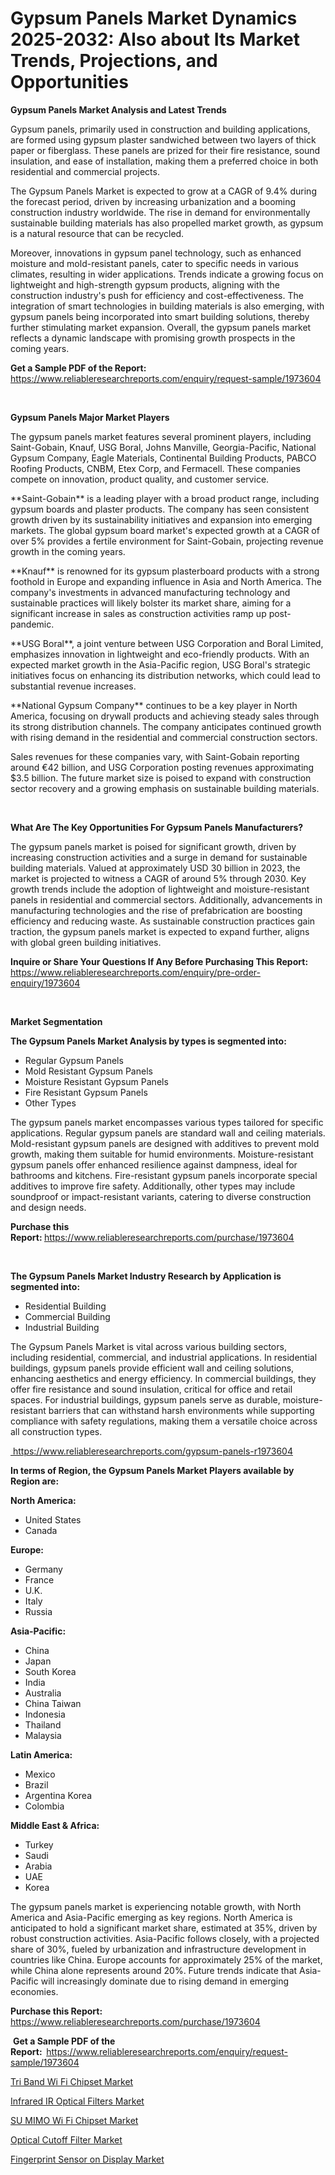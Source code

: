 <p><h1>Gypsum Panels Market Dynamics 2025-2032: Also about Its Market Trends, Projections, and Opportunities</h1></p><p><strong>Gypsum Panels Market Analysis and Latest Trends</strong></p>
<p><p>Gypsum panels, primarily used in construction and building applications, are formed using gypsum plaster sandwiched between two layers of thick paper or fiberglass. These panels are prized for their fire resistance, sound insulation, and ease of installation, making them a preferred choice in both residential and commercial projects. </p><p>The Gypsum Panels Market is expected to grow at a CAGR of 9.4% during the forecast period, driven by increasing urbanization and a booming construction industry worldwide. The rise in demand for environmentally sustainable building materials has also propelled market growth, as gypsum is a natural resource that can be recycled. </p><p>Moreover, innovations in gypsum panel technology, such as enhanced moisture and mold-resistant panels, cater to specific needs in various climates, resulting in wider applications. Trends indicate a growing focus on lightweight and high-strength gypsum products, aligning with the construction industry's push for efficiency and cost-effectiveness. The integration of smart technologies in building materials is also emerging, with gypsum panels being incorporated into smart building solutions, thereby further stimulating market expansion. Overall, the gypsum panels market reflects a dynamic landscape with promising growth prospects in the coming years.</p></p>
<p><strong>Get a Sample PDF of the Report:&nbsp;</strong> <a href="https://www.reliableresearchreports.com/enquiry/request-sample/1973604?utm_campaign=2177&utm_medium=2&utm_source=Github&utm_content=ia&utm_term=31012025&utm_id=gypsum-panels">https://www.reliableresearchreports.com/enquiry/request-sample/1973604</a></p>
<p>&nbsp;</p>
<p><strong>Gypsum Panels Major Market Players</strong></p>
<p><p>The gypsum panels market features several prominent players, including Saint-Gobain, Knauf, USG Boral, Johns Manville, Georgia-Pacific, National Gypsum Company, Eagle Materials, Continental Building Products, PABCO Roofing Products, CNBM, Etex Corp, and Fermacell. These companies compete on innovation, product quality, and customer service.</p><p>**Saint-Gobain** is a leading player with a broad product range, including gypsum boards and plaster products. The company has seen consistent growth driven by its sustainability initiatives and expansion into emerging markets. The global gypsum board market's expected growth at a CAGR of over 5% provides a fertile environment for Saint-Gobain, projecting revenue growth in the coming years.</p><p>**Knauf** is renowned for its gypsum plasterboard products with a strong foothold in Europe and expanding influence in Asia and North America. The company's investments in advanced manufacturing technology and sustainable practices will likely bolster its market share, aiming for a significant increase in sales as construction activities ramp up post-pandemic.</p><p>**USG Boral**, a joint venture between USG Corporation and Boral Limited, emphasizes innovation in lightweight and eco-friendly products. With an expected market growth in the Asia-Pacific region, USG Boral's strategic initiatives focus on enhancing its distribution networks, which could lead to substantial revenue increases.</p><p>**National Gypsum Company** continues to be a key player in North America, focusing on drywall products and achieving steady sales through its strong distribution channels. The company anticipates continued growth with rising demand in the residential and commercial construction sectors.</p><p>Sales revenues for these companies vary, with Saint-Gobain reporting around €42 billion, and USG Corporation posting revenues approximating $3.5 billion. The future market size is poised to expand with construction sector recovery and a growing emphasis on sustainable building materials.</p></p>
<p>&nbsp;</p>
<p><strong>What Are The Key Opportunities For Gypsum Panels Manufacturers?</strong></p>
<p><p>The gypsum panels market is poised for significant growth, driven by increasing construction activities and a surge in demand for sustainable building materials. Valued at approximately USD 30 billion in 2023, the market is projected to witness a CAGR of around 5% through 2030. Key growth trends include the adoption of lightweight and moisture-resistant panels in residential and commercial sectors. Additionally, advancements in manufacturing technologies and the rise of prefabrication are boosting efficiency and reducing waste. As sustainable construction practices gain traction, the gypsum panels market is expected to expand further, aligns with global green building initiatives.</p></p>
<p><strong>Inquire or Share Your Questions If Any Before Purchasing This Report:</strong> <a href="https://www.reliableresearchreports.com/enquiry/pre-order-enquiry/1973604?utm_campaign=2177&utm_medium=2&utm_source=Github&utm_content=ia&utm_term=31012025&utm_id=gypsum-panels">https://www.reliableresearchreports.com/enquiry/pre-order-enquiry/1973604</a></p>
<p>&nbsp;</p>
<p><strong>Market Segmentation</strong></p>
<p><strong>The Gypsum Panels Market Analysis by types is segmented into:</strong></p>
<p><ul><li>Regular Gypsum Panels</li><li>Mold Resistant Gypsum Panels</li><li>Moisture Resistant Gypsum Panels</li><li>Fire Resistant Gypsum Panels</li><li>Other Types</li></ul></p>
<p><p>The gypsum panels market encompasses various types tailored for specific applications. Regular gypsum panels are standard wall and ceiling materials. Mold-resistant gypsum panels are designed with additives to prevent mold growth, making them suitable for humid environments. Moisture-resistant gypsum panels offer enhanced resilience against dampness, ideal for bathrooms and kitchens. Fire-resistant gypsum panels incorporate special additives to improve fire safety. Additionally, other types may include soundproof or impact-resistant variants, catering to diverse construction and design needs.</p></p>
<p><strong>Purchase this Report:&nbsp;</strong><a href="https://www.reliableresearchreports.com/purchase/1973604?utm_campaign=2177&utm_medium=2&utm_source=Github&utm_content=ia&utm_term=31012025&utm_id=gypsum-panels">https://www.reliableresearchreports.com/purchase/1973604</a></p>
<p>&nbsp;</p>
<p><strong>The Gypsum Panels Market Industry Research by Application is segmented into:</strong></p>
<p><ul><li>Residential Building</li><li>Commercial Building</li><li>Industrial Building</li></ul></p>
<p><p>The Gypsum Panels Market is vital across various building sectors, including residential, commercial, and industrial applications. In residential buildings, gypsum panels provide efficient wall and ceiling solutions, enhancing aesthetics and energy efficiency. In commercial buildings, they offer fire resistance and sound insulation, critical for office and retail spaces. For industrial buildings, gypsum panels serve as durable, moisture-resistant barriers that can withstand harsh environments while supporting compliance with safety regulations, making them a versatile choice across all construction types.</p></p>
<p><a href="https://www.reliableresearchreports.com/gypsum-panels-r1973604?utm_campaign=2177&utm_medium=2&utm_source=Github&utm_content=ia&utm_term=31012025&utm_id=gypsum-panels">&nbsp;https://www.reliableresearchreports.com/gypsum-panels-r1973604</a></p>
<p><strong>In terms of Region, the Gypsum Panels Market Players available by Region are:</strong></p>
<p>
    <p> <strong> North America: </strong>
        <ul>
            <li>United States</li>
            <li>Canada</li>
        </ul>
        </p> 
    <p> <strong> Europe: </strong>
        <ul>
            <li>Germany</li>
            <li>France</li>
            <li>U.K.</li>
            <li>Italy</li>
            <li>Russia</li>
        </ul>
        </p> 
    <p> <strong> Asia-Pacific: </strong>
        <ul>
            <li>China</li>
            <li>Japan</li>
            <li>South Korea</li>
            <li>India</li>
            <li>Australia</li>
            <li>China Taiwan</li>
            <li>Indonesia</li>
            <li>Thailand</li>
            <li>Malaysia</li>
        </ul>
        </p> 
    <p> <strong> Latin America: </strong>
        <ul>
            <li>Mexico</li>
            <li>Brazil</li>
            <li>Argentina Korea</li>
            <li>Colombia</li>
        </ul>
        </p> 
    <p> <strong> Middle East & Africa: </strong>
        <ul>
            <li>Turkey</li>
            <li>Saudi</li>
            <li>Arabia</li>
            <li>UAE</li>
            <li>Korea</li>
        </ul>
    </p>
    </p>
<p><p>The gypsum panels market is experiencing notable growth, with North America and Asia-Pacific emerging as key regions. North America is anticipated to hold a significant market share, estimated at 35%, driven by robust construction activities. Asia-Pacific follows closely, with a projected share of 30%, fueled by urbanization and infrastructure development in countries like China. Europe accounts for approximately 25% of the market, while China alone represents around 20%. Future trends indicate that Asia-Pacific will increasingly dominate due to rising demand in emerging economies.</p></p>
<p><strong>Purchase this Report: </strong><a href="https://www.reliableresearchreports.com/purchase/1973604?utm_campaign=2177&utm_medium=2&utm_source=Github&utm_content=ia&utm_term=31012025&utm_id=gypsum-panels">https://www.reliableresearchreports.com/purchase/1973604</a></p>
<p>&nbsp;<strong>Get a Sample PDF of the Report:&nbsp;&nbsp;</strong><a href="https://www.reliableresearchreports.com/enquiry/request-sample/1973604?utm_campaign=2177&utm_medium=2&utm_source=Github&utm_content=ia&utm_term=31012025&utm_id=gypsum-panels">https://www.reliableresearchreports.com/enquiry/request-sample/1973604</a></p>
<p><strong></strong></p>
<p><p><a href="https://www.linkedin.com/pulse/in-depth-tri-band-wi-fi-chipset-market-study-2025-2032-fside?utm_campaign=2177&utm_medium=2&utm_source=Github&utm_content=ia&utm_term=31012025&utm_id=gypsum-panels">Tri Band Wi Fi Chipset Market</a></p><p><a href="https://www.linkedin.com/pulse/infrared-ir-optical-filters-market-forecast-report-analysis-hwwge?utm_campaign=2177&utm_medium=2&utm_source=Github&utm_content=ia&utm_term=31012025&utm_id=gypsum-panels">Infrared IR Optical Filters Market</a></p><p><a href="https://www.linkedin.com/pulse/investigating-su-mimo-wi-fi-chipset-market-size-projected-xf9ce?utm_campaign=2177&utm_medium=2&utm_source=Github&utm_content=ia&utm_term=31012025&utm_id=gypsum-panels">SU MIMO Wi Fi Chipset Market</a></p><p><a href="https://www.linkedin.com/pulse/examining-optical-cutoff-filter-market-analyzing-competitors-grsle?utm_campaign=2177&utm_medium=2&utm_source=Github&utm_content=ia&utm_term=31012025&utm_id=gypsum-panels">Optical Cutoff Filter Market</a></p><p><a href="https://www.linkedin.com/pulse/analysis-market-fingerprint-sensor-display-illuminating-elements-8s9le?utm_campaign=2177&utm_medium=2&utm_source=Github&utm_content=ia&utm_term=31012025&utm_id=gypsum-panels">Fingerprint Sensor on Display Market</a></p></p>